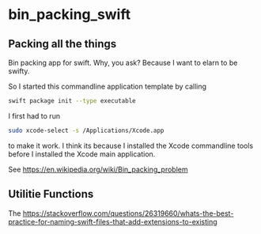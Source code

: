 # bin_packing_swift


## Packing all the things

Bin packing app for swift. Why, you ask? Because I want to elarn to be swifty.

So I started this commandline application template by calling 

```bash
swift package init --type executable
```

I first had to run 
```bash
sudo xcode-select -s /Applications/Xcode.app
```
to make it work. I think its because I installed the Xcode commandline tools before I installed the Xcode main application.


See https://en.wikipedia.org/wiki/Bin_packing_problem


## Utilitie Functions


The https://stackoverflow.com/questions/26319660/whats-the-best-practice-for-naming-swift-files-that-add-extensions-to-existing
